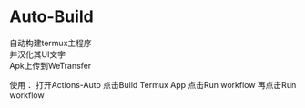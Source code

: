 # Auto-Build
自动构建termux主程序   
并汉化其UI文字   
Apk上传到WeTransfer   

使用：
  打开Actions-Auto 
  点击Build Termux App
  点击Run workflow
  再点击Run workflow
